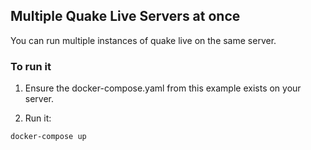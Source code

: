 ## Multiple Quake Live Servers at once

You can run multiple instances of quake live on the same server.

### To run it 

1. Ensure the docker-compose.yaml from this example exists on your server.

2. Run it:

```bash
docker-compose up
```
